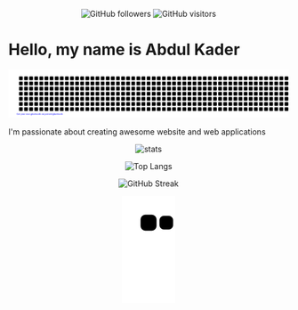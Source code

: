 <div align=center>
  
![GitHub followers](https://img.shields.io/github/followers/abdulkader?logo=github) 
![GitHub visitors](https://visitor-badge-reloaded.herokuapp.com/badge?page_id=abdulkader.visitor.badge.reloaded&logo=github)

</div>

# Hello, my name is Abdul Kader

![gitartwork](gitartwork.svg)

I'm passionate about creating awesome website and web applications

<div align=center>

![stats](https://github-readme-stats.vercel.app/api?username=abdulkader&include_all_commits=true&show_icons=true&theme=prussian&count_private=true&cache_seconds=5)

![Top Langs](https://github-readme-stats.vercel.app/api/top-langs/?username=abdulkader&theme=prussian&layout=compact)

![GitHub Streak](https://github-readme-streak-stats.herokuapp.com?user=abdulkader&theme=dark&hide_border=true&date_format=M%20j%5B%2C%20Y%5D)

<p align=center><img align="center" src="https://raw.githubusercontent.com/abdulkader/abdulkader/output/github-contribution-grid.svg" /></p>

</div>
